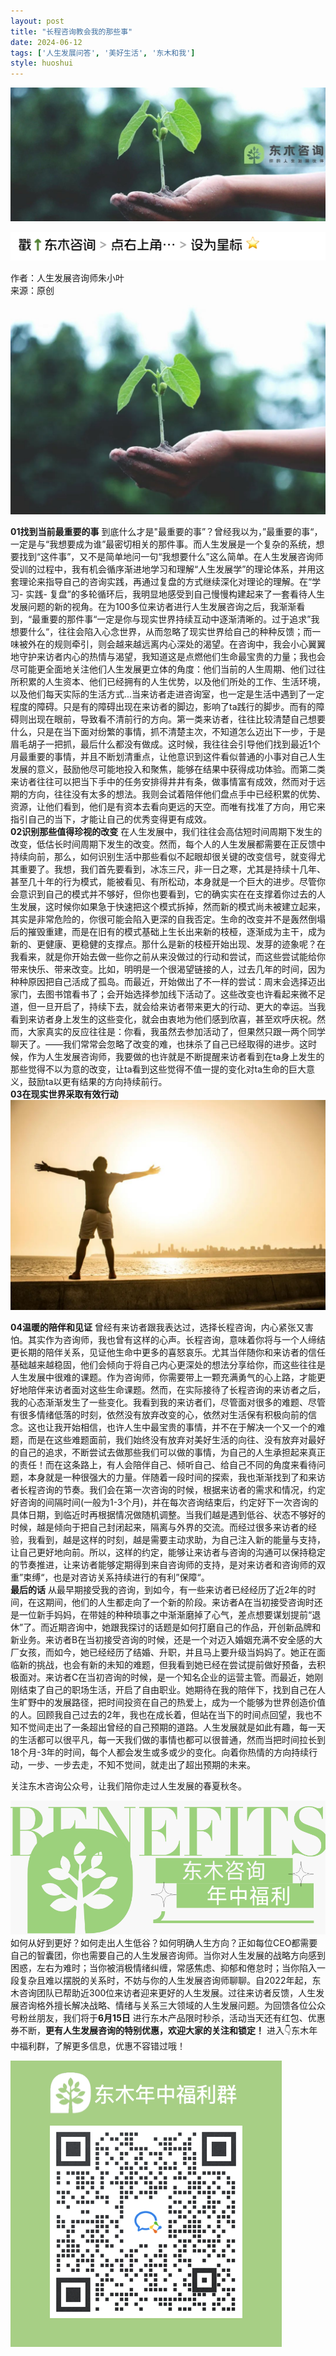 ```yaml
---
layout: post
title: "长程咨询教会我的那些事"
date: 2024-06-12
tags: ['人生发展问答', '美好生活', '东木和我']
style: huoshui
---
```


![](/assets/post_images/2024-06-12-17319183801810.8373018492783293.jpeg)



![](/assets/post_images/2024-06-12-17319183801430.40093271361592264.png)

作者：人生发展咨询师朱小叶  
来源：原创

  

![](/assets/post_images/2024-06-12-17319183801480.6464688753643928.jpeg)

**01找到当前最重要的事**
到底什么才是"最重要的事”？曾经我以为，”最重要的事“，一定是与“我想要成为谁”最密切相关的那件事。而人生发展是一个复杂的系统，想要找到“这件事”，又不是简单地问一句“我想要什么”这么简单。在人生发展咨询师受训的过程中，我有机会循序渐进地学习和理解“人生发展学”的理论体系，并用这套理论来指导自己的咨询实践，再通过复盘的方式继续深化对理论的理解。在“学习-
实践-
复盘”的多轮循环后，我明显地感受到自己慢慢构建起来了一套看待人生发展问题的新的视角。在为100多位来访者进行人生发展咨询之后，我渐渐看到，“最重要的那件事“一定是你与现实世界持续互动中逐渐清晰的。过于追求”我想要什么“，往往会陷入心念世界，从而忽略了现实世界给自己的种种反馈；而一味被外在的规则牵引，则会越来越远离内心深处的渴望。在咨询中，我会小心翼翼地守护来访者内心的热情与渴望，我知道这是点燃他们生命最宝贵的力量；我也会尽可能更全面地关注他们人生发展更立体的角度：他们当前的人生周期、他们过往所积累的人生资本、他们已经拥有的人生优势，以及他们所处的工作、生活环境，以及他们每天实际的生活方式...当来访者走进咨询室，也一定是生活中遇到了一定程度的障碍。只是有的障碍出现在来访者的脚边，影响了ta践行的脚步。而有的障碍则出现在眼前，导致看不清前行的方向。第一类来访者，往往比较清楚自己想要什么，只是在当下面对纷繁的事情，抓不清楚主次，不知道怎么迈出下一步，于是眉毛胡子一把抓，最后什么都没有做成。这时候，我往往会引导他们找到最近1个月最重要的事情，并且不断划清重点，让他意识到这件看似普通的小事对自己人生发展的意义，鼓励他尽可能地投入和聚焦，能够在结果中获得成功体验。而第二类来访者往往可以把当下手中的任务安排得井井有条，做事情富有成效，然而对于远期的方向，往往没有太多的想法。我则会试着陪伴他们盘点手中已经积累的优势、资源，让他们看到，他们是有资本去看向更远的天空。而唯有找准了方向，用它来指引自己的当下，才能让自己的优秀变得更有成效。  
**02识别那些值得珍视的改变**
在人生发展中，我们往往会高估短时间周期下发生的改变，低估长时间周期下发生的改变。然而，每个人的人生发展都需要在正反馈中持续向前，那么，如何识别生活中那些看似不起眼却很关键的改变信号，就变得尤其重要了。我想，我们首先要看到，冰冻三尺，非一日之寒，尤其是持续十几年、甚至几十年的行为模式，能被看见、有所松动，本身就是一个巨大的进步。尽管你会意识到自己的模式并不够好，但你也要看到，它的确实实在在支撑着你过去的人生发展，这时候你如果急于快速把这个模式拆掉，然而新的模式尚未被建立起来，其实是非常危险的，你很可能会陷入更深的自我否定。生命的改变并不是轰然倒塌后的摧毁重建，而是在旧有的模式基础上生长出来新的枝桠，逐渐成为主干，成为新的、更健康、更稳健的支撑点。那什么是新的枝桠开始出现、发芽的迹象呢？在我看来，就是你开始去做一些你之前从来没做过的行动和尝试，而这些尝试能给你带来快乐、带来改变。比如，明明是一个很渴望链接的人，过去几年的时间，因为种种原因把自己活成了孤岛。而最近，开始做出了不一样的尝试：周末会选择迈出家门，去图书馆看书了；会开始选择参加线下活动了。这些改变也许看起来微不足道，但一旦开启了，持续下去，就会给来访者带来更大的行动、更大的幸运。当我看到来访者身上发生的这些变化，就会由衷地为他们感到欣喜，甚至欢呼庆祝。然而，大家真实的反应往往是：你看，我虽然去参加活动了，但果然只跟一两个同学聊天了。——我们常常会忽略了改变的难，也抹杀了自己已经取得的进步。这时候，作为人生发展咨询师，我要做的也许就是不断提醒来访者看到在ta身上发生的那些觉得不以为意的改变，让ta看到这些觉得不值一提的变化对ta生命的巨大意义，鼓励ta以更有结果的方向持续前行。  
**03在现实世界采取有效行动**![](/assets/post_images/2024-06-12-17319183804470.6714569271311241.jpeg)

**04温暖的陪伴和见证**
曾经有来访者跟我表达过，选择长程咨询，内心紧张又害怕。其实作为咨询师，我也曾有这样的心声。长程咨询，意味着你将与一个人缔结更长期的陪伴关系，见证他生命中更多的喜怒哀乐。尤其当伴随你和来访者的信任基础越来越稳固，他们会倾向于将自己内心更深处的想法分享给你，而这些往往是人生发展中很难的课题。作为咨询师，你需要带上一颗充满勇气的心上路，才能更好地陪伴来访者面对这些生命课题。然而，在实际接待了长程咨询的来访者之后，我的心态渐渐发生了一些变化。我看到我的来访者们，尽管面对很多的难题、尽管有很多情绪低落的时刻，依然没有放弃改变的心，依然对生活保有积极向前的信念。这也让我开始相信，也许人生中最宝贵的事情，并不在于解决一个又一个的难题，而是在这些难题面前，我们始终没有放弃对美好生活的向往、没有放弃对最好的自己的追求，不断尝试去做那些我们可以做的事情，为自己的人生承担起来真正的责任！而在这条路上，有人会陪伴自己、倾听自己、给自己不同的角度来看待问题，本身就是一种很强大的力量。伴随着一段时间的探索，我也渐渐找到了和来访者长程咨询的节奏。我们会在第一次咨询的时候，根据来访者的需求和情况，约定好咨询的间隔时间(一般为1-3个月)，并在每次咨询结束后，约定好下一次咨询的具体日期，到临近时再根据情况做随机调整。当我们越是遇到低谷、状态不够好的时候，越是倾向于把自己封闭起来，隔离与外界的交流。而经过很多来访者的经验，我看到，越是这样的时刻，越是需要主动求助，为自己注入新的能量与支持，让自己更好地向前。所以，这样的约定，能够让来访者与咨询的沟通可以保持稳定的节奏推进，让来访者能够定期得到来自咨询师的支持，是对来访者和咨询师的双重”束缚“，也是对咨访关系持续进行的有利”保障“。  
**最后的话**
从最早期接受我的咨询，到如今，有一些来访者已经经历了近2年的时间，在这期间，他们的人生都走向了一个新的阶段。来访者A在当初接受咨询时还是一位新手妈妈，在带娃的种种琐事之中渐渐磨掉了心气，差点想要谋划提前“退休”了。而近期咨询中，她跟我探讨的话题是如何打磨自己的作品，开创新品牌和新业务。来访者B在当初接受咨询的时候，还是一个对迈入婚姻充满不安全感的大厂女孩，而如今，她已经经历了结婚、升职，并且马上要升级当妈妈了。她正在面临新的挑战，也会有新的未知的难题，但我看到她已经在尝试提前做好预备，去积极面对。来访者C在当初咨询的时候，是一个知名企业的运营主管。而最近，她刚刚结束了自己的职场生活，开启了自由职业。她期待在我的陪伴下，找到自己在人生旷野中的发展路径，把时间投资在自己的热爱上，成为一个能够为世界创造价值的人。回顾我自己过去的2年，我也在成长着，但站在当下的时间点回望，我也不知不觉间走出了一条超出曾经的自己预期的道路。人生发展就是如此有趣，每一天的生活都可以很平凡，每一天我们做的事情也都可以很普通，然而当把时间拉长到18个月-3年的时间，每个人都会发生或多或少的变化。向着你热情的方向持续行动，一步、一步去走，不知不觉间，就走出了超出预期的未来。

  

关注东木咨询公众号，让我们陪你走过人生发展的春夏秋冬。  

  

![](/assets/post_images/2024-06-12-17319183810040.030044297292925126.png)如何从好到更好？如何走出人生低谷？如何明确人生方向？正如每位CEO都需要自己的智囊团，你也需要自己的人生发展咨询师。当你对人生发展的战略方向感到困惑，左右为难时；当你被消极情绪纠缠，常感焦虑、抑郁和倦怠时；当你陷入一段复杂且难以摆脱的关系时，不妨与你的人生发展咨询师聊聊。自2022年起，东木咨询团队已帮助近300位来访者迎来更好的人生发展。过往来访者反馈，人生发展咨询格外擅长解决战略、情绪与关系三大领域的人生发展问题。为回馈各位公众号粉丝朋友，我们将于**6月15日**
进行东木产品限时秒杀，活动当天还有红包、优惠券不断，**更有人生发展咨询的特别优惠，欢迎大家的关注和锁定！**
进入👇东木年中福利群，了解更多信息，优惠不容错过哦！

![](/assets/post_images/2024-06-12-17319183805280.47441077456314584.png)